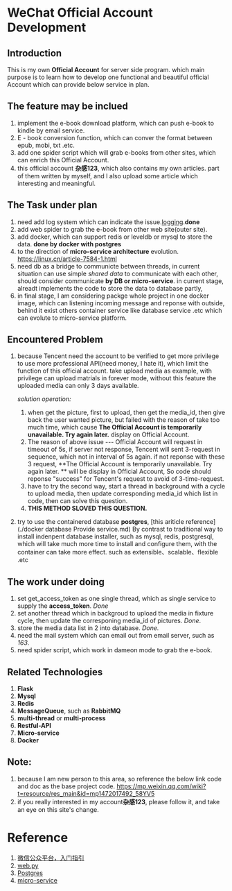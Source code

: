 # WeChat Official Account Development
## Introduction

This is my own **Official Account** for server side program. which main purpose is to learn how to develop one functional and beautiful official Account which can provide below service in plan.

## The feature may be inclued

1. implement the e-book download platform, which can push e-book to kindle by email service.
2. E - book conversion function, which can conver the format between epub, mobi, txt .etc.
3. add one spider script which will grab e-books from other sites, which can enrich this Official Account.
4. this official account **杂感123**, which also contains my own articles. part of them written by myself, and I also upload some article which interesting and meaningful.

## The Task under plan

1. need add log system which can indicate the issue.[logging](https://www.cnblogs.com/yyds/p/6901864.html).**done**
2. add web spider to grab the e-book from other web site(outer site).
3. add docker, which can support redis or leveldb or mysql to store the data. **done by docker with postgres**
4. to the direction of **micro-service architecture** evolution. https://linux.cn/article-7584-1.html
5. need db as a bridge to communicte between threads, in current situation can use simple *shared data* to communicate with each other, should consider communicate **by DB or micro-service**.  in current stage, alreadt implements the code to store the data to database partly,
6. in final stage, I am considering packge whole project in one docker image, which can listening incoming message and reponse with outside, behind it exist others container service like database service .etc which can evolute to micro-service platform.

## Encountered Problem
1. because Tencent need the account to be verified to get more privilege to use more professional API(need money, I hate it), which limit the function of this official account. take upload media as example, with privilege can upload matrials in forever mode, without this feature the uploaded media can only 3 days available.

   *solution operation:*

   1. when get the picture, first to upload, then get the media_id, then give back the user wanted picture, but failed with the reason of take too much time, which cause **The Official Account is temporarily unavailable. Try again later.** display on Official Account.
   2. The reason of above issue --- Official Account will request in timeout of 5s, if server not response, Tencent will sent 3-request in sequence, which not in interval of 5s again. if not reponse with these 3 request, **The Official Account is temporarily unavailable. Try again later. ** will be display in Official Account, So code should reponse "success" for Tencent's request to avoid of 3-time-request.
   3. have to try the second way, start a thread in background with a cycle to upload media, then update corresponding media_id which list in code, then can solve this question.    
   4. **THIS METHOD SLOVED THIS QUESTION.**

2. try to use the containered database **postgres**, [this ariticle reference](./docker database Provide service.md) By contrast to traditional way to install indenpent database installer, such as mysql, redis, postgresql, which will take much more time to install and configure them, with the container can take more effect. such as extensible、scalable、flexible .etc

## The work under doing

1. set get_access_token as one single thread, which as single service to supply the **access_token**. *Done*
2. set another thread which in backgroud to upload the media in fixture cycle, then update the corresponing media_id of pictures. *Done*.
3. store the media data list in 2 into database. *Done.*
4. need the mail system which can email out from email server, such as *163*.
5. need spider script, which work in dameon mode to grab the e-book.

## Related Technologies

1. **Flask**
2. **Mysql**
3. **Redis**
4. **MessageQueue**, such as **RabbitMQ**
5. **multi-thread** or **multi-process**
6. **Restful-API**
7. **Micro-service**
8. **Docker**

## Note:

1. because I am new person to this area, so reference the below link code and doc as the base project code.
   https://mp.weixin.qq.com/wiki?t=resource/res_main&id=mp1472017492_58YV5
2. if you really interested in my account**杂感123**, please follow it, and take an eye on this site's change.

# Reference

1. [微信公众平台，入门指引](https://mp.weixin.qq.com/wiki?t=resource/res_main&id=mp1472017492_58YV5)
2. [web.py](http://webpy.org/)
3. [Postgres](https://hub.docker.com/_/postgres/)
4. [micro-service](https://linux.cn/article-7584-1.html)